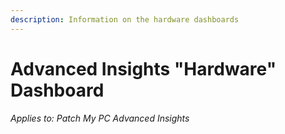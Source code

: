 ```yaml
---
description: Information on the hardware dashboards
---
```


# Advanced Insights "Hardware" Dashboard

_Applies to: Patch My PC Advanced Insights_
